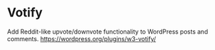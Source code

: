 # Votify
Add Reddit-like upvote/downvote functionality to WordPress posts and comments. https://wordpress.org/plugins/w3-votify/

